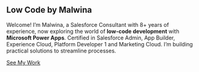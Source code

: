 <section id="intro">
  <h1>Low Code by Malwina</h1>
  <p>Welcome! I’m Malwina, a Salesforce Consultant with 8+ years of experience, now exploring the world of <strong>low-code development</strong> with <strong>Microsoft Power Apps</strong>. Certified in Salesforce Admin, App Builder, Experience Cloud, Platform Developer 1 and Marketing Cloud. I’m building practical solutions to streamline processes. </p>
  <a href="#projects">See My Work</a>
</section>
